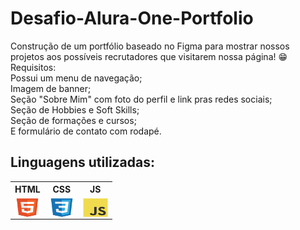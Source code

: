 # Desafio-Alura-One-Portfolio

Construção de um portfólio baseado no Figma para mostrar nossos projetos aos possíveis recrutadores que visitarem nossa página! 😁\
Requisitos:\
Possui um menu de navegação;\
Imagem de banner;\
Seção "Sobre Mim" com foto do perfil e link pras redes sociais;\
Seção de Hobbies e Soft Skills;\
Seção de formações e cursos;\
E formulário de contato com rodapé.

##
<h2> Linguagens utilizadas: </h2>

<table>
<tr>
  <th> HTML </th>
  <th> CSS </th>
  <th> JS </th>
</tr>
<tr>
  <td> <img align="center" alt="HTML" height="30" width="40" src="https://raw.githubusercontent.com/devicons/devicon/master/icons/html5/html5-original.svg"> </td>
  <td> <img align="center" alt="CSS" height="30" width="40" src="https://raw.githubusercontent.com/devicons/devicon/master/icons/css3/css3-original.svg"> </td>
  <td> <img align="center" alt="JS" height="30" width="40" src="https://github.com/devicons/devicon/blob/master/icons/javascript/javascript-original.svg"> </td>
</tr>
</table>
